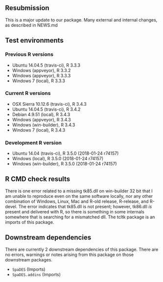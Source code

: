 ## Resubmission

This is a major update to our package. Many external and internal changes, as described in NEWS.md

## Test environments

### Previous R versions
* Ubuntu 14.04.5      (travis-ci), R 3.3.3
* Windows              (appveyor), R 3.3.2
* Windows              (appveyor), R 3.3.3
* Windows 7               (local), R 3.3.3

### Current R versions
* OSX Sierra 10.12.6 (travis-ci), R 3.4.3
* Ubuntu 14.04.5     (travis-ci), R 3.4.2
* Debian 4.9.51          (local), R 3.4.3
* Windows             (appveyor), R 3.4.3
* Windows          (win-builder), R 3.4.3
* Windows 7              (local), R 3.4.3

### Development R version
* Ubuntu 14.04        (travis-ci), R 3.5.0 (2018-01-24 r74157)
* Windows                 (local), R 3.5.0 (2018-01-24 r74157) 
* Windows           (win-builder), R 3.5.0 (2018-01-24 r74157)

## R CMD check results

There is one error related to a missing tk85.dll on win-builder 32 bit that I am unable to reproduce even on the same software locally, nor any other combination of Windows, Linux, Mac and R-old release, R-release, and R-devel. The error indicates that tk85.dll is not present; however, tk86.dll *is* present and delivered with R, so there is something in some internals somewhere that is searching for a mismatched dll. The tcltk package is an imports of this package. 

## Downstream dependencies

There are currently 2 downstream dependencies of this package. There are no errors, warnings or notes arising from this package on those downstream packages.

- `SpaDES` (Imports)
- `SpaDES.addins` (Imports)

